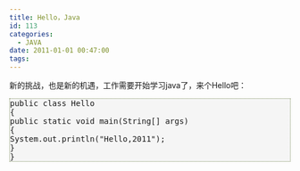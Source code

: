 ```yaml
---
title: Hello，Java
id: 113
categories:
  - JAVA
date: 2011-01-01 00:47:00
tags:
---
```


    

新的挑战，也是新的机遇，工作需要开始学习java了，来个Hello吧：

<pre style="border: 1px dotted #785;background: #f5f5f5;">public class Hello
{
public static void main(String[] args)
{
System.out.println("Hello,2011");
}
}</pre>&nbsp;

</div>